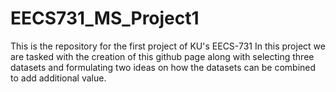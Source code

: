 # EECS731_MS_Project1
This is the repository for the first project of KU's EECS-731
In this project we are tasked with the creation of this github page along with selecting three datasets and formulating two ideas on how the datasets can be combined to add additional value.
